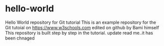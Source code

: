 # hello-world

Hello World repository for Git tutorial
This is an example repository for the Git tutoial on https://www.w3schools.com
edited on github by Bami himself
This repository is built step by step in the tutorial.
update read me..it has been chnaged
